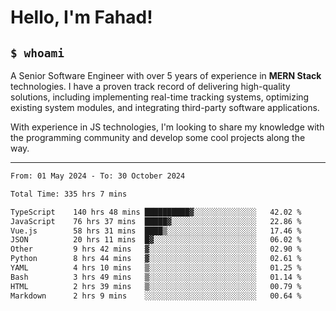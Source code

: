 <h1>Hello, I'm Fahad!</h1>

<h2><code>$ whoami</code></h2>

A Senior Software Engineer with over 5 years of experience in **MERN Stack** technologies. I have a proven track record of delivering high-quality solutions, including implementing real-time tracking systems, optimizing existing system modules, and integrating third-party software applications.

With experience in JS technologies, I'm looking to share my knowledge with the programming community and develop some cool projects along the way.

---

<!--START_SECTION:waka-->

```txt
From: 01 May 2024 - To: 30 October 2024

Total Time: 335 hrs 7 mins

TypeScript    140 hrs 48 mins ██████████▓░░░░░░░░░░░░░░   42.02 %
JavaScript    76 hrs 37 mins  █████▓░░░░░░░░░░░░░░░░░░░   22.86 %
Vue.js        58 hrs 31 mins  ████▒░░░░░░░░░░░░░░░░░░░░   17.46 %
JSON          20 hrs 11 mins  █▓░░░░░░░░░░░░░░░░░░░░░░░   06.02 %
Other         9 hrs 42 mins   ▓░░░░░░░░░░░░░░░░░░░░░░░░   02.90 %
Python        8 hrs 44 mins   ▓░░░░░░░░░░░░░░░░░░░░░░░░   02.61 %
YAML          4 hrs 10 mins   ▒░░░░░░░░░░░░░░░░░░░░░░░░   01.25 %
Bash          3 hrs 49 mins   ▒░░░░░░░░░░░░░░░░░░░░░░░░   01.14 %
HTML          2 hrs 39 mins   ▒░░░░░░░░░░░░░░░░░░░░░░░░   00.79 %
Markdown      2 hrs 9 mins    ░░░░░░░░░░░░░░░░░░░░░░░░░   00.64 %
```

<!--END_SECTION:waka-->

<!--
**heyFahad/heyFahad** is a ✨ _special_ ✨ repository because its `README.md` (this file) appears on your GitHub profile.

Here are some ideas to get you started:

- 🔭 I’m currently working on ...
- 🌱 I’m currently learning ...
- 👯 I’m looking to collaborate on ...
- 🤔 I’m looking for help with ...
- 💬 Ask me about ...
- 📫 How to reach me: ...
- 😄 Pronouns: ...
- ⚡ Fun fact: ...
-->
